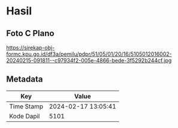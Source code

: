 # Hasil

## Foto C Plano

https://sirekap-obj-formc.kpu.go.id/df3a/pemilu/pdpr/51/05/01/20/16/5105012016002-20240215-091811--c97934f2-005e-4866-bede-3f5292b244cf.jpg


## Metadata

| Key        | Value               |
| ---------- | ------------------- |
| Time Stamp | 2024-02-17 13:05:41 |
| Kode Dapil | 5101                |



